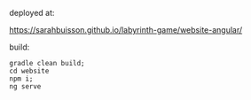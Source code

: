 
deployed at:

https://sarahbuisson.github.io/labyrinth-game/website-angular/


build:

```
gradle clean build;
cd website
npm i;
ng serve
```